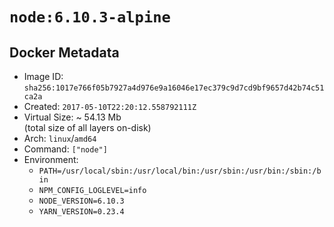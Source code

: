 # `node:6.10.3-alpine`

## Docker Metadata

- Image ID: `sha256:1017e766f05b7927a4d976e9a16046e17ec379c9d7cd9bf9657d42b74c51ca2a`
- Created: `2017-05-10T22:20:12.558792111Z`
- Virtual Size: ~ 54.13 Mb  
  (total size of all layers on-disk)
- Arch: `linux`/`amd64`
- Command: `["node"]`
- Environment:
  - `PATH=/usr/local/sbin:/usr/local/bin:/usr/sbin:/usr/bin:/sbin:/bin`
  - `NPM_CONFIG_LOGLEVEL=info`
  - `NODE_VERSION=6.10.3`
  - `YARN_VERSION=0.23.4`
